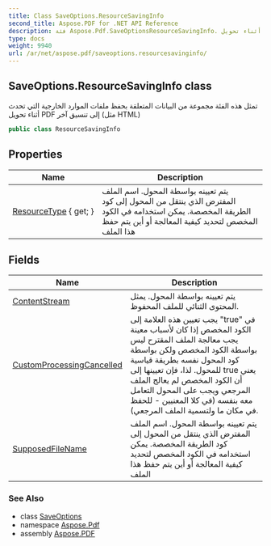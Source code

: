 ```yaml
---
title: Class SaveOptions.ResourceSavingInfo
second_title: Aspose.PDF for .NET API Reference
description: فئة Aspose.Pdf.SaveOptionsResourceSavingInfo. تمثل هذه الفئة مجموعة من البيانات المتعلقة بحفظ ملفات الموارد الخارجية التي تحدث أثناء تحويل PDF إلى تنسيق آخر مثل HTML
type: docs
weight: 9940
url: /ar/net/aspose.pdf/saveoptions.resourcesavinginfo/
---
```

## SaveOptions.ResourceSavingInfo class

تمثل هذه الفئة مجموعة من البيانات المتعلقة بحفظ ملفات الموارد الخارجية التي تحدث أثناء تحويل PDF إلى تنسيق آخر (مثل HTML)

```csharp
public class ResourceSavingInfo
```

## Properties

| Name | Description |
| --- | --- |
| [ResourceType](../../aspose.pdf/saveoptions.resourcesavinginfo/resourcetype) { get; } | يتم تعيينه بواسطة المحول. اسم الملف المفترض الذي ينتقل من المحول إلى كود الطريقة المخصصة. يمكن استخدامه في الكود المخصص لتحديد كيفية المعالجة أو أين يتم حفظ هذا الملف |

## Fields

| Name | Description |
| --- | --- |
| [ContentStream](../../aspose.pdf/saveoptions.resourcesavinginfo/contentstream) | يتم تعيينه بواسطة المحول. يمثل المحتوى الثنائي للملف المحفوظ. |
| [CustomProcessingCancelled](../../aspose.pdf/saveoptions.resourcesavinginfo/customprocessingcancelled) | يجب تعيين هذه العلامة إلى "true" في الكود المخصص إذا كان لأسباب معينة يجب معالجة الملف المقترح ليس بواسطة الكود المخصص ولكن بواسطة كود المحول نفسه بطريقة قياسية للمحول. لذا، فإن تعيينها إلى true يعني أن الكود المخصص لم يعالج الملف المرجعي ويجب على المحول التعامل معه بنفسه (في كلا المعنيين - للحفظ في مكان ما ولتسمية الملف المرجعي). |
| [SupposedFileName](../../aspose.pdf/saveoptions.resourcesavinginfo/supposedfilename) | يتم تعيينه بواسطة المحول. اسم الملف المفترض الذي ينتقل من المحول إلى كود الطريقة المخصصة. يمكن استخدامه في الكود المخصص لتحديد كيفية المعالجة أو أين يتم حفظ هذا الملف |

### See Also

* class [SaveOptions](../saveoptions/)
* namespace [Aspose.Pdf](../../aspose.pdf/)
* assembly [Aspose.PDF](../../)